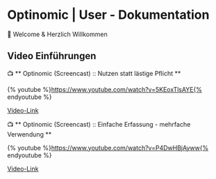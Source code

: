 # Optinomic | User - Dokumentation


:green_book:  Welcome & Herzlich Willkommen  



## Video Einführungen

:tv: ** Optinomic (Screencast) :: Nutzen statt lästige Pflicht **

{% youtube %}https://www.youtube.com/watch?v=5KEoxTlsAYE{% endyoutube %}

[Video-Link](https://www.youtube.com/watch?v=5KEoxTlsAYE)


:tv: ** Optinomic (Screencast) :: Einfache Erfassung - mehrfache Verwendung **

{% youtube %}https://www.youtube.com/watch?v=P4DwHBjAyww{% endyoutube %}

[Video-Link](https://www.youtube.com/watch?v=P4DwHBjAyww)

